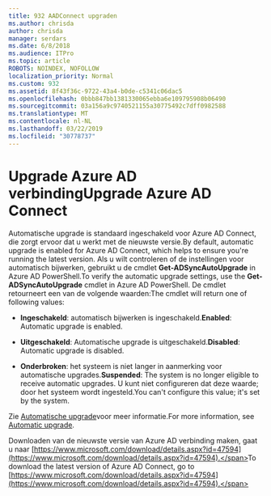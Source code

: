 ```yaml
---
title: 932 AADConnect upgraden
ms.author: chrisda
author: chrisda
manager: serdars
ms.date: 6/8/2018
ms.audience: ITPro
ms.topic: article
ROBOTS: NOINDEX, NOFOLLOW
localization_priority: Normal
ms.custom: 932
ms.assetid: 8f43f36c-9722-43a4-b0de-c5341c06dac5
ms.openlocfilehash: 0bbb847bb1381330065ebba6e109795908b06490
ms.sourcegitcommit: 03a156a9c9740521155a30775492c7dff0982588
ms.translationtype: MT
ms.contentlocale: nl-NL
ms.lasthandoff: 03/22/2019
ms.locfileid: "30778737"
---
```

# <a name="upgrade-azure-ad-connect"></a><span data-ttu-id="52964-102">Upgrade Azure AD verbinding</span><span class="sxs-lookup"><span data-stu-id="52964-102">Upgrade Azure AD Connect</span></span>

<span data-ttu-id="52964-103">Automatische upgrade is standaard ingeschakeld voor Azure AD Connect, die zorgt ervoor dat u werkt met de nieuwste versie.</span><span class="sxs-lookup"><span data-stu-id="52964-103">By default, automatic upgrade is enabled for Azure AD Connect, which helps to ensure you're running the latest version.</span></span> <span data-ttu-id="52964-104">Als u wilt controleren of de instellingen voor automatisch bijwerken, gebruikt u de cmdlet **Get-ADSyncAutoUpgrade** in Azure AD PowerShell.</span><span class="sxs-lookup"><span data-stu-id="52964-104">To verify the automatic upgrade settings, use the **Get-ADSyncAutoUpgrade** cmdlet in Azure AD PowerShell.</span></span> <span data-ttu-id="52964-105">De cmdlet retourneert een van de volgende waarden:</span><span class="sxs-lookup"><span data-stu-id="52964-105">The cmdlet will return one of following values:</span></span> 
  
- <span data-ttu-id="52964-106">**Ingeschakeld**: automatisch bijwerken is ingeschakeld.</span><span class="sxs-lookup"><span data-stu-id="52964-106">**Enabled**: Automatic upgrade is enabled.</span></span> 
    
- <span data-ttu-id="52964-107">**Uitgeschakeld**: Automatische upgrade is uitgeschakeld.</span><span class="sxs-lookup"><span data-stu-id="52964-107">**Disabled**: Automatic upgrade is disabled.</span></span> 
    
- <span data-ttu-id="52964-108">**Onderbroken**: het systeem is niet langer in aanmerking voor automatische upgrades.</span><span class="sxs-lookup"><span data-stu-id="52964-108">**Suspended**: The system is no longer eligible to receive automatic upgrades.</span></span> <span data-ttu-id="52964-109">U kunt niet configureren dat deze waarde; door het systeem wordt ingesteld.</span><span class="sxs-lookup"><span data-stu-id="52964-109">You can't configure this value; it's set by the system.</span></span> 
    
<span data-ttu-id="52964-110">Zie [Automatische upgrade](https://docs.microsoft.com/azure/active-directory/connect/active-directory-aadconnect-feature-automatic-upgrade)voor meer informatie.</span><span class="sxs-lookup"><span data-stu-id="52964-110">For more information, see [Automatic upgrade](https://docs.microsoft.com/azure/active-directory/connect/active-directory-aadconnect-feature-automatic-upgrade).</span></span>
  
<span data-ttu-id="52964-111">Downloaden van de nieuwste versie van Azure AD verbinding maken, gaat u naar [https://www.microsoft.com/download/details.aspx?id=47594](https://www.microsoft.com/download/details.aspx?id=47594).</span><span class="sxs-lookup"><span data-stu-id="52964-111">To download the latest version of Azure AD Connect, go to [https://www.microsoft.com/download/details.aspx?id=47594](https://www.microsoft.com/download/details.aspx?id=47594).</span></span>
  

